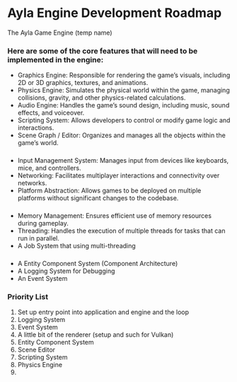# Ayla Engine Development Roadmap

The Ayla Game Engine (temp name) 

### Here are some of the core features that will need to be implemented in the engine:
* Graphics Engine: Responsible for rendering the game’s visuals, including 2D or 3D graphics, textures, and animations.
* Physics Engine: Simulates the physical world within the game, managing collisions, gravity, and other physics-related calculations.
* Audio Engine: Handles the game’s sound design, including music, sound effects, and voiceover.
* Scripting System: Allows developers to control or modify game logic and interactions.
* Scene Graph / Editor: Organizes and manages all the objects within the game’s world.
###

* Input Management System: Manages input from devices like keyboards, mice, and controllers.
* Networking: Facilitates multiplayer interactions and connectivity over networks.
* Platform Abstraction: Allows games to be deployed on multiple platforms without significant changes to the codebase.
###

* Memory Management: Ensures efficient use of memory resources during gameplay.
* Threading: Handles the execution of multiple threads for tasks that can run in parallel.
* A Job System that using multi-threading
###


* A Entity Component System (Component Architecture)
* A Logging System for Debugging
* An Event System



### Priority List
1. Set up entry point into application and engine and the loop
2. Logging System
3. Event System
4. A little bit of the renderer (setup and such for Vulkan)
5. Entity Component System
6. Scene Editor
7. Scripting System
8. Physics Engine
9. 